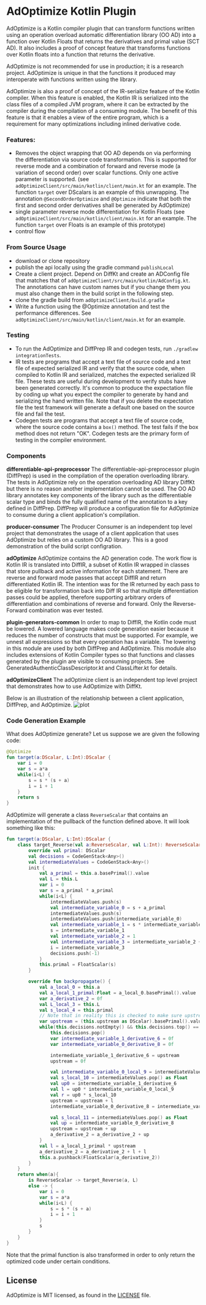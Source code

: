 
# AdOptimize Kotlin Plugin

AdOptimize is a Kotlin compiler plugin that can transform functions written using an operation overload automatic differentiation library (OO AD) into a function over Kotlin Floats that returns the derivatives and primal value (SCT AD). It also includes a proof of concept feature that transforms functions over Kotlin floats into a function that returns the derivative. 

AdOptimize is not recommended for use in production; it is a research project. AdOptimize is unique in that the functions it produced may interoperate with functions written using the library.

AdOptimize is also a proof of concept of the IR-serialize feature of the Kotlin compiler. When this feature is enabled, the Kotlin IR is serialized into the class files of a compiled JVM program, where it can be extracted by the compiler during the compilation of a consuming module. The benefit of this feature is that it enables a view of the entire program, which is a requirement for many optimizations including inlined derivative code.

### Features:
- Removes the object wrapping that OO AD depends on via performing the differentiation via source code transformation. This is supported for reverse mode and a combination of forward and reverse mode (a variation of second order) over scalar functions. Only one active parameter is supported. (see `adOptimizeClient/src/main/kotlin/client/main.kt` for an example. The function `target` over DScalars is an example of this unwrapping. The annotation `@SecondOrderOptimize` and `@Optimize` indicate that both the first and second order derivatives shall be generated by AdOptimize)
- single parameter reverse mode differentiation for Kotlin Floats (see `adOptimizeClient/src/main/kotlin/client/main.kt` for an example. The function `target` over Floats is an example of this prototype)
- control flow

### From Source Usage
- download or clone repository
- publish the api locally using the gradle command `publishLocal`
- Create a client project. Depend on DiffKt and create an ADConfig file that matches that of `adOptimizeClient/src/main/kotlin/AdConfig.kt`. The annotations can have custom names but if you change them you must also change them in the build script in the following step.
- clone the gradle build from `adOptimizeClient/build.gradle`
- Write a function using the @Optimize annotation and test the performance differences. See `adOptimizeClient/src/main/kotlin/client/main.kt` for an example.

### Testing
- To run the AdOptimize and DiffPrep IR and codegen tests, run `./gradlew integrationTests`.
- IR tests are programs that accept a text file of source code and a text file of expected serialized IR and verify that the source code, when compiled to Kotlin IR and serialized, matches the expected serialized IR file. These tests are useful during development to verify stubs have been generated correctly. It's common to produce the expectation file by coding up what you expect the compiler to generate by hand and serializing the hand written file. Note that if you delete the expectation file the test framework will generate a default one based on the source file and fail the test.
- Codegen tests are programs that accept a text file of source code, where the source code contains a `box()` method. The test fails if the box method does not return "OK". Codegen tests are the primary form of testing in the compiler environment.

### Components
**differentiable-api-preprocessor**
The differentiable-api-preprocessor plugin (DiffPrep) is used in the compilation of the operation overloading library. The tests in AdOptimize rely on the operation overloading AD library DiffKt but there is no reason another implementation cannot be used. The OO AD library annotates key components of the library such as the differentiable scalar type and binds the fully qualified name of the annotation to a key defined in DiffPrep. DiffPrep will produce a configuration file for AdOptimize to consume during a client application's compilation.

**producer-consumer**
The Producer Consumer is an independent top level project that demonstrates the usage of a client application that uses AdOptimize but relies on a custom OO AD library. This is a good demonstration of the build script configration.

**adOptimize**
AdOptimize contains the AD generation code. The work flow is Kotlin IR is translated into DiffIR, a subset of Kotlin IR wrapped in classes that store pullback and active information for each statement. There are reverse and forward mode passes that accept DiffIR and return differentiated Kotlin IR. The intention was for the IR returned by each pass to be eligible for transformation back into Diff IR so that multiple differentiation passes could be applied, therefore supporting arbitrary orders of differentiation and combinations of reverse and forward. Only the Reverse-Forward combination was ever tested.

**plugin-generators-common**
In order to map to DiffIR, the Kotlin code must be lowered. A lowered language makes code generation easier because it reduces the number of constructs that must be supported. For example, we unnest all expressions so that every operation has a variable. The lowering in this module are used by both DiffPrep and AdOptimize. This module also includes extensions of Kotlin Compiler types so that functions and classes generated by the plugin are visible to consuming projects. See GeneratedAuthenticClassDescriptor.kt and ClassLifter.kt for details.

**adOptimizeClient**
The adOptimize client is an independent top level project that demonstrates how to use AdOptimize with DiffKt.

Below is an illustration of the relationship between a client application, DiffPrep, and AdOptimize.
![plot](AdOptimize.png)

### Code Generation Example
What does AdOptimize generate? Let us suppose we are given the following code:
```kotlin
@Optimize
fun target(a:DScalar, L:Int):DScalar {
    var i = 0
    var s = a*a
    while(i<L) {
        s = s * (s + a)
        i = i + 1
    }
    return s
}
```
AdOptimize will generate a class `ReverseScalar` that contains an implementation of the pullback of the function defined above. It will look something like this:
```kotlin
fun target(a:DScalar, L:Int):DScalar {
    class target_Reverse(val a:ReverseScalar, val L:Int): ReverseScalar(FloatScalar.ZERO, a.derivativeID) {
        override val primal: DScalar
        val decisions = CodeGenStack<Any>()
        val intermediateValues = CodeGenStack<Any>()
        init {
            val a_primal = this.a.basePrimal().value
            val L = this.L
            var i = 0
            var s = a_primal * a_primal
            while(i<L) {
                intermediateValues.push(s)
                val intermediate_variable_0 = s + a_primal
                intermediateValues.push(s)
                intermediateValues.push(intermediate_variable_0)
                val intermediate_variable_1 = s * intermediate_variable_0
                s = intermediate_variable_1
                val intermediate_variable_2 = 1
                val intermediate_variable_3 = intermediate_variable_2 + i
                i = intermediate_variable_3
                decisions.push(-1)
            }
            this.primal = FloatScalar(s)
        }

        override fun backpropagate() {
            val a_local_0 = this.a
            val a_local_1_primal:Float = a_local_0.basePrimal().value
            var a_derivative_2 = 0f
            val L_local_3 = this.L
            val s_local_4 = this.primal
            // Note that in reality this is checked to make sure upstream is a DScalar and not a DTensor to support multiple outputs. Here I removed that check to simplify the code generation demo
            var upstream = (this.upstream as DScalar).basePrimal().value
            while(this.decisions.notEmpty() && this.decisions.top() == -1){
                this.decisions.pop()
                var intermediate_variable_1_derivative_6 = 0f
                var intermediate_variable_0_derivative_8 = 0f

                intermediate_variable_1_derivative_6 = upstream
                upstream = 0f

                val intermediate_variable_0_local_9 = intermediateValues.pop() as Float
                val s_local_10 = intermediateValues.pop() as Float
                val up0 = intermediate_variable_1_derivative_6
                val l = up0 * intermediate_variable_0_local_9
                val r = up0 * s_local_10
                upstream = upstream + l
                intermediate_variable_0_derivative_8 = intermediate_variable_0_derivative_8 + r

                val s_local_11 = intermediateValues.pop() as Float
                val up = intermediate_variable_0_derivative_8
                upstream = upstream + up
                a_derivative_2 = a_derivative_2 + up
            }
            val l = a_local_1_primal * upstream
            a_derivative_2 = a_derivative_2 + l + l
            this.a.pushback(FloatScalar(a_derivative_2))
        }
    }
    return when(a){
        is ReverseScalar -> target_Reverse(a, L)
        else -> {
            var i = 0
            var s = a*a
            while(i<L) {
                s = s * (s + a)
                i = i + 1
            }
            s
        }
    }
}
```
Note that the primal function is also transformed in order to only return the optimized code under certain conditions. 

## License
AdOptimize is MIT licensed, as found in the [LICENSE](LICENSE) file.